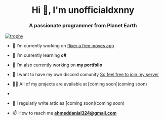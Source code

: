 <h1 align="center">Hi 👋, I'm unofficialdxnny</h1>

<h3 align="center">A passionate programmer from Planet Earth</h3>


[![trophy](https://github-profile-trophy.vercel.app/?username=unofficialdxnny&theme=onedark)](https://instagram.com/unofficialdxnny)

- 🔭 I’m currently working on [flixer a free moves app](https://github.com/unofficialdxnny/flixer)

- 🌱 I’m currently learning **c#**

- 👯 I’m also currently working on **my portfolio**

- 🤝 I want to have my own discord comunity [So feel free to join my server](https://discord.gg/tT2cS8c44p)

- 👨‍💻 All of my projects are available at [coming soon](coming soon)
- 
- 📝 I regularly write articles [coming soon](coming soon)

- 📫 How to reach me **ahmeddanial324@gmail.com**
